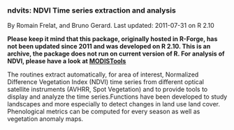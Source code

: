 ### ndvits: NDVI Time series extraction and analysis

By Romain Frelat, and Bruno Gerard. Last updated: 2011-07-31 on R 2.10



**Please keep it mind that this package, originally hosted in R-Forge, has not been updated since 2011 and was developed on R 2.10. This is an archive, the package does not run on current version of R. For analysis of NDVI, please have a look at [MODISTools](https://cran.r-project.org/web/packages/MODISTools/vignettes/modistools-vignette.html)**



The routines extract automatically, for area of interest, Normalized Difference Vegetation Index (NDVI) time series from different optical satellite instruments  (AVHRR, Spot Vegetation) and to provide tools to display and analyze the time series.Functions have been developed to study landscapes and more especially to detect changes in land use land cover. Phenological metrics can be computed for every season as well as vegetation anomaly maps.

